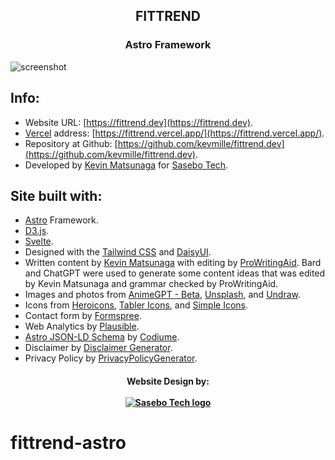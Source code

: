 <h2 align="center">
FITTREND
</h2>
<h3 align="center">
Astro Framework
</h3>

![screenshot](https://res.cloudinary.com/shinkirin/image/upload/v1682212839/fittrend/fittrend-logo.webp)

## Info:

- Website URL: [https://fittrend.dev](https://fittrend.dev).
- [Vercel](https://vercel.com) address: [https://fittrend.vercel.app/](https://fittrend.vercel.app/).
- Repository at Github: [https://github.com/kevmille/fittrend.dev](https://github.com/kevmille/fittrend.dev).
- Developed by [Kevin Matsunaga](https://kevinmatsunaga.com) for [Sasebo Tech](https://sasebo.tech).

## Site built with:

- [Astro](https://astro.build) Framework.
- [D3.js](https://d3js.org/).
- [Svelte](https://svelte.dev).
- Designed with the [Tailwind CSS](https://tailwindcss.com) and [DaisyUI](https://daisyui.com).
- Written content by [Kevin Matsunaga](https://kevinmatsunaga.com) with editing by [ProWritingAid](https://app.prowritingaid.com/). Bard and ChatGPT were used to generate some content ideas that was edited by Kevin Matsunaga and grammar checked by ProWritingAid.
- Images and photos from [AnimeGPT - Beta](@animegptbot), [Unsplash](https://unsplash.com), and [Undraw](https://undraw.io).
- Icons from [Heroicons](https://heroicons.com/), [Tabler Icons](https://tabler-icons.io/), and [Simple Icons](https://simpleicons.org).
- Contact form by [Formspree](https://formspree.io/).
- Web Analytics by [Plausible](https://plausible.io/).
- [Astro JSON-LD Schema](https://github.com/codiume/orbit/tree/main/packages/astro-seo-schema) by [Codiume](https://github.com/codiume).
- Disclaimer by [Disclaimer Generator](https://goonlinetools.com/disclaimer-generator/).
- Privacy Policy by [PrivacyPolicyGenerator](https://www.privacypolicygenerator.org/).

<h4 align="center">
	Website Design by:
    <br>
  <br>
  <a target="_blank" href="https://sasebo.tech"><img src="https://res.cloudinary.com/shinkirin/image/upload/v1671755084/sasebo-tech/SaseboTechFullLogo.webp" alt="Sasebo Tech logo"></a>
</h4>

# fittrend-astro
